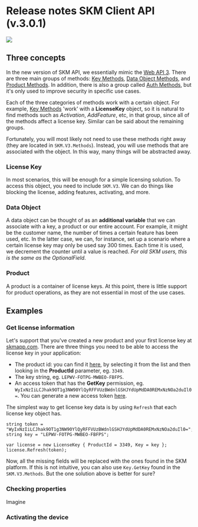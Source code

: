 # Release notes SKM Client API (v.3.0.1)

![](http://download-codeplex.sec.s-msft.com/Download?ProjectName=skgl&DownloadId=373033&Build=21031)

## Three concepts
In the new version of SKM API, we essentially mimic the
[Web API 3](https://serialkeymanager.com/docs/api/v3/).
There are three main groups of methods: [Key Methods](https://serialkeymanager.com/docs/api/v3/Key),
[Data Object Methods](https://serialkeymanager.com/docs/api/v3/Data),
and [Product Methods](https://serialkeymanager.com/docs/api/v3/Product). In addition, there is also a group called
[Auth Methods](https://serialkeymanager.com/docs/api/v3/AuthMethods), but it's only used to improve security
in specific use cases.

Each of the three categories of methods work with a certain object. For example, [Key Methods](https://serialkeymanager.com/docs/api/v3/Key) 'work' with
a **LicenseKey** object, so it is natural to find methods such as _Activation_, _AddFeature_, etc, in that group,
since all of the methods affect a license key. Similar can be said about the remaining groups.

Fortunately, you will most likely not need to use these methods right away (they are located in `SKM.V3.Methods`).
Instead, you will use methods that are associated with the object. In this way, many things will be abstracted away.

### License Key
In most scenarios, this will be enough for a simple licensing solution. To access this object, you need to include
`SKM.V3`. We can do things like blocking the license, adding features, activating, and more. 

### Data Object
A data object can be thought of as an **additional variable** that we can associate with a key, a product or
our entire account. For example, it might be the customer name, the number of times a certain feature has been used,
etc. In the latter case, we can, for instance, set up a scenario where a certain license key may only be used say 
300 times. Each time it is used, we decrement the counter until a value is reached. _For old SKM users, this is 
the same as the OptionalField_. 

### Product
A product is a container of license keys. At this point, there is little support for product operations, as they
are not essential in most of the use cases.


## Examples

### Get license information
Let's support that you've created a new product and your first license key at [skmapp.com](http://skmapp.com).
There are three things you need to be able to access the license key in your application:
* The product id: you can find it [here](https://serialkeymanager.com/docs/api/v3/getkey), by 
selecting it from the list and then looking in the **ProductId** parameter, eg. `3349`.
* The key string, eg. `LEPWV-FOTPG-MWBEO-FBFPS`.
* An access token that has the **GetKey** permission, eg. `WyIxNzIiLCJhak9OT1g3NW90YlQyRFFVUzBWdnlGSHJYdUpMdDA0REMxNzNOa2duIl0=`. You can
generate a new access token [here](https://serialkeymanager.com/User/AccessToken#/).

The simplest way to get license key data is by using `Refresh` that each license key object has.

```
string token = "WyIxNzIiLCJhak9OT1g3NW90YlQyRFFVUzBWdnlGSHJYdUpMdDA0REMxNzNOa2duIl0=";
string key = "LEPWV-FOTPG-MWBEO-FBFPS";

var license = new LicenseKey { ProductId = 3349, Key = key };
license.Refresh(token);
```

Now, all the missing fields will be replaced with the ones found in the SKM platform. If this is not intuitive,
you can also use `Key.GetKey` found in the `SKM.V3.Methods`. But the one solution above is better for sure?

### Checking properties

Imagine 

### Activating the device


